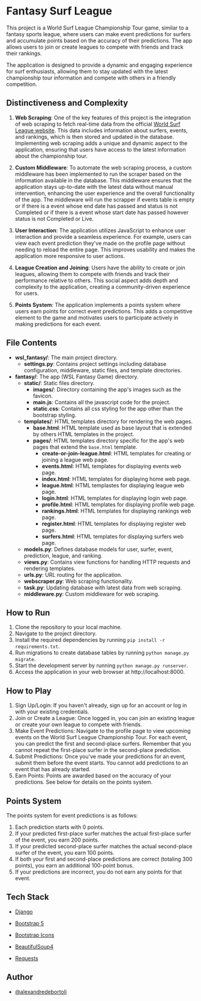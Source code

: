 # Fantasy Surf League

This project is a World Surf League Championship Tour game, similar to a fantasy sports league, where users can make event predictions for surfers and accumulate points based on the accuracy of their predictions. The app allows users to join or create leagues to compete with friends and track their rankings.

The application is designed to provide a dynamic and engaging experience for surf enthusiasts, allowing them to stay updated with the latest championship tour information and compete with others in a friendly competition.

## Distinctiveness and Complexity

1. **Web Scraping**: One of the key features of this project is the integration of web scraping to fetch real-time data from the official [World Surf League website](https://www.worldsurfleague.com/). This data includes information about surfers, events, and rankings, which is then stored and updated in the database. Implementing web scraping adds a unique and dynamic aspect to the application, ensuring that users have access to the latest information about the championship tour.

2. **Custom Middleware**: To automate the web scraping process, a custom middleware has been implemented to run the scraper based on the information available in the database. This middleware ensures that the application stays up-to-date with the latest data without manual intervention, enhancing the user experience and the overall functionality of the app. The middleware will run the scrapper if events table is empty or if there is a event whose end date has passed and status is not Completed or if there is a event whose start date has passed however status is not Completed or Live. 

3. **User Interaction**: The application utilizes JavaScript to enhance user interaction and provide a seamless experience. For example, users can view each event prediction they've made on the profile page without needing to reload the entire page. This improves usability and makes the application more responsive to user actions.

4. **League Creation and Joining**: Users have the ability to create or join leagues, allowing them to compete with friends and track their performance relative to others. This social aspect adds depth and complexity to the application, creating a community-driven experience for users.

5. **Points System**: The application implements a points system where users earn points for correct event predictions. This adds a competitive element to the game and motivates users to participate actively in making predictions for each event.

## File Contents

- **wsl_fantasy/**: The main project directory.
  - **settings.py**: Contains project settings including database configuration, middleware, static files, and template directories.
- **fantasy/**: The app (WSL Fantasy Game) directory.
  - **static/**: Static files directory.
    - **images/**: Directory containing the app's images such as the favicon.
    - **main.js**: Contains all the javascript code for the project.
    - **static.css**: Contains all css styling for the app other than the bootstrap styling.
  - **templates/**: HTML templates directory for rendering the web pages.
    - **base.html**: HTML template used as base layout that is extended by others HTML templates in the project.
    - **pages/**: HTML templates directory specific for the app's web pages that extend the `base.html` template.
      - **create-or-join-league.html**: HTML templates for creating or joining a league web page.
      - **events.html**: HTML templates for displaying events web page.
      - **index.html**: HTML templates for displaying home web page.
      - **league.html**: HTML templastes for displaying league web page.
      - **login.html**: HTML templates for displaying login web page.
      - **profile.html**: HTML templates for displaying profile web page.
      - **rankings.html**: HTML templates for displaying rankings web page.
      - **register.html**: HTML templates for displaying register web page.
      - **surfers.html**: HTML templates for displaying surfers web page.
  - **models.py**: Defines database models for user, surfer, event, prediction, league, and ranking.
  - **views.py**: Contains view functions for handling HTTP requests and rendering templates.
  - **urls.py**: URL routing for the application.
  - **webscraper.py**: Web scraping functionality.
  - **task.py**: Updating database with latest data from web scraping.
  - **middleware.py**: Custom middleware for web scraping.

## How to Run

1. Clone the repository to your local machine.
2. Navigate to the project directory.
3. Install the required dependencies by running `pip install -r requirements.txt`.
4. Run migrations to create database tables by running `python manage.py migrate`.
5. Start the development server by running `python manage.py runserver`.
6. Access the application in your web browser at http://localhost:8000.

## How to Play

1. Sign Up/Login: If you haven't already, sign up for an account or log in with your existing credentials.
2. Join or Create a League: Once logged in, you can join an existing league or create your own league to compete with friends.
3. Make Event Predictions: Navigate to the profile page to view upcoming events on the World Surf League Championship Tour. For each event, you can predict the first and second-place surfers. Remember that you cannot repeat the first-place surfer in the second-place prediction.
4. Submit Predictions: Once you've made your predictions for an event, submit them before the event starts. You cannot add predictions to an event that has already started.
5. Earn Points: Points are awarded based on the accuracy of your predictions. See below for details on the points system.

## Points System

The points system for event predictions is as follows:

1. Each prediction starts with 0 points.
2. If your predicted first-place surfer matches the actual first-place surfer of the event, you earn 200 points.
3. If your predicted second-place surfer matches the actual second-place surfer of the event, you earn 100 points.
4. If both your first and second-place predictions are correct (totaling 300 points), you earn an additional 100-point bonus.
5. If your predictions are incorrect, you do not earn any points for that event.

## Tech Stack

- [Django](https://www.djangoproject.com/)

- [Bootstrap 5](https://getbootstrap.com/docs/5.3/getting-started/introduction/)

- [Bootstrap Icons](https://icons.getbootstrap.com/#install)

- [BeautifulSoup4](https://pypi.org/project/beautifulsoup4/)

- [Requests](https://pypi.org/project/requests/)

## Author

- [@alexandredebortoli](https://www.github.com/alexandredebortoli)

